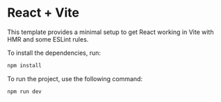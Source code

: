 # React + Vite

This template provides a minimal setup to get React working in Vite with HMR and some ESLint rules.

To install the dependencies, run:

```bash
npm install
```

To run the project, use the following command:

```bash
npm run dev
```
